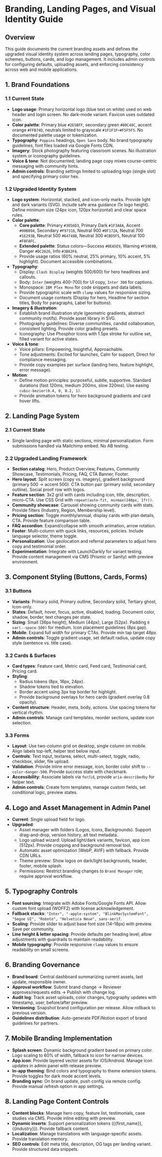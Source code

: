 # Branding, Landing Pages, and Visual Identity Guide

## Overview
This guide documents the current branding assets and defines the upgraded visual identity system across landing pages, typography, color schemes, buttons, cards, and logo management. It includes admin controls for configuring defaults, uploading assets, and enforcing consistency across web and mobile applications.

## 1. Brand Foundations

### 1.1 Current State
- **Logo usage**: Primary horizontal logo (blue text on white) used on web header and login screen. No dark-mode variant. Favicon uses outdated icon.
- **Color palette**: Primary blue `#2E5BFF`, secondary green `#00C48C`, accent orange `#FFB74D`, neutrals limited to grayscale `#1F1F1F`–`#F5F5F5`. No documented palette usage or tokenization.
- **Typography**: `Poppins` headings, `Open Sans` body. No brand typography guidelines, font files loaded via Google Fonts CDN.
- **Imagery**: Stock photography featuring classroom scenes. No illustration system or iconography guidelines.
- **Voice & tone**: Not documented; landing page copy mixes course-centric messaging with community hints.
- **Admin controls**: Branding settings limited to uploading logo (single slot) and specifying primary color hex.

### 1.2 Upgraded Identity System
- **Logo system**: Horizontal, stacked, and icon-only marks. Provide light and dark variants (SVG). Include safe area guidance (1x logo height). Define minimum size (24px icon, 120px horizontal) and clear space rules.
- **Color palette**:
  - **Core palette**: Primary `#3056D3`, Primary Dark `#1F3A8A`, Accent `#00B894`, Secondary `#F97316`, Neutral 900 `#0F172A`, Neutral 700 `#1E293B`, Neutral 500 `#64748B`, Neutral 300 `#CBD5F5`, Neutral 100 `#F8FAFC`.
  - **Extended palette**: Status colors—Success `#0EA5E9`, Warning `#F59E0B`, Danger `#DC2626`, Info `#3B82F6`.
  - Provide usage ratios (60% neutral, 25% primary, 10% accent, 5% highlight). Document accessible combinations.
- **Typography**:
  - Display: `Clash Display` (weights 500/600) for hero headlines and callouts.
  - Body: `Inter` (weights 400–700) for UI copy, `Inter 300` for captions.
  - Monospace: `IBM Plex Mono` for code snippets and data labels.
  - Provide typographic scale with `clamp` values for responsive sizing.
  - Document usage contexts (Display for hero, Headline for section titles, Body for paragraphs, Label for buttons).
- **Imagery & illustration**:
  - Establish brand illustration style (geometric gradients, abstract community motifs). Provide asset library in SVG.
  - Photography guidelines: Diverse communities, candid collaboration, consistent lighting. Provide color grading presets.
  - Iconography: Use Phosphor Icons with 1.5px stroke for outline set, filled variant for active states.
- **Voice & tone**:
  - Voice pillars: Empowering, Insightful, Approachable.
  - Tone adjustments: Excited for launches, Calm for support, Direct for compliance messaging.
  - Provide copy examples per surface (landing hero, feature highlight, error message).
- **Motion**:
  - Define motion principles: purposeful, subtle, supportive. Standard durations (fast 120ms, medium 200ms, slow 320ms). Use easing `cubic-bezier(0.4, 0, 0.2, 1)`.
  - Provide animation tokens for hero background gradients and card hover lifts.

## 2. Landing Page System

### 2.1 Current State
- Single landing page with static sections, minimal personalization. Form submissions handled via Mailchimp embed. No AB testing.

### 2.2 Upgraded Landing Framework
- **Section catalog**: Hero, Product Overview, Features, Community Showcase, Testimonials, Pricing, FAQ, CTA Banner, Footer.
- **Hero layout**: Split screen (copy vs. imagery), gradient background (primary 500 → accent 500). CTA button pair (primary solid, secondary outline). Social proof row with logos.
- **Feature section**: 3x2 grid with cards including icon, title, description, micro-CTA. Use CSS Grid with `repeat(auto-fit, minmax(240px, 1fr))`.
- **Community showcase**: Carousel showing community cards with stats. Provide filters (Industry, Region, Membership level).
- **Pricing section**: Toggle monthly/annual, display cards with plan details, CTA. Provide feature comparison table.
- **FAQ accordion**: Expand/collapse with smooth animation, arrow rotation.
- **Footer**: Multi-column with quick links, resources, policies. Include language selector, theme toggle.
- **Personalization**: Use geolocation and referral parameters to adjust hero copy and testimonial order.
- **Experimentation**: Integrate with LaunchDarkly for variant testing. Provide content management via CMS (Prismic or Sanity) with preview environment.

## 3. Component Styling (Buttons, Cards, Forms)

### 3.1 Buttons
- **Variants**: Primary solid, Primary outline, Secondary solid, Tertiary ghost, Icon-only.
- **States**: Default, hover, focus, active, disabled, loading. Document color, shadow, border, text changes per state.
- **Sizing**: Small (36px height), Medium (44px), Large (52px). Padding `0 var(--space-500)` for medium. Icon placement guidelines (8px gap).
- **Mobile**: Expand full width for primary CTAs. Provide min tap target 48px.
- **Admin controls**: Toggle gradient usage, set default radius, update copy style (sentence vs. title case).

### 3.2 Cards & Surfaces
- **Card types**: Feature card, Metric card, Feed card, Testimonial card, Pricing card.
- **Styling**:
  - Radius tokens (8px, 16px, 24px).
  - Shadow tokens tied to elevation.
  - Border accent using 3px top border for highlight.
  - Provide background overlays for hero cards (gradient overlay 0.8 opacity).
- **Content structure**: Header, meta, body, actions. Use spacing tokens for vertical rhythm.
- **Admin controls**: Manage card templates, reorder sections, update icon selection.

### 3.3 Forms
- **Layout**: Use two-column grid on desktop, single column on mobile. Align labels top-left, helper text below input.
- **Controls**: Text input, textarea, select, multi-select, toggle, radio, checkbox, slider, file upload.
- **Validation**: Provide inline error message, icon, border color shift to `--color-danger-500`. Provide success state with checkmark.
- **Accessibility**: Associate labels via `for`/`id`, provide `aria-describedby` for helper text.
- **Admin controls**: Create form templates, manage custom fields, set conditional logic, preview states.

## 4. Logo and Asset Management in Admin Panel
- **Current**: Single upload field for logo.
- **Upgraded**:
  - Asset manager with folders (Logos, Icons, Backgrounds). Support drag-and-drop, version history, alt text metadata.
  - Logo upload wizard: Upload light/dark variants, favicon, app icon (512px). Provide cropping and background removal tool.
  - Automatic asset optimization (WebP, AVIF) with fallback. Provide CDN URLs.
  - Theme preview: Show logos on dark/light backgrounds, header, footer, mobile splash.
  - Permissions: Restrict branding changes to `Brand Manager` role; require approval workflow.

## 5. Typography Controls
- **Font sourcing**: Integrate with Adobe Fonts/Google Fonts API. Allow custom font upload (WOFF2) with license acknowledgement.
- **Fallback stacks**: `"Inter", "-apple-system", "BlinkMacSystemFont", "Segoe UI", "Roboto", "Helvetica Neue", sans-serif`.
- **Scaling**: Provide slider to adjust base font size (14–18px) with preview. Save per community.
- **Line height & letter spacing**: Provide defaults per heading level; allow adjustments with guardrails to maintain readability.
- **Mobile typography**: Provide responsive `clamp` values to ensure readability on small screens.

## 6. Branding Governance
- **Brand board**: Central dashboard summarizing current assets, last update, responsible owner.
- **Approval workflow**: Submit brand change → Reviewer approves/requests edits → Publish with change log.
- **Audit log**: Track asset uploads, color changes, typography updates with timestamp, user, before/after preview.
- **Versioning**: Snapshot brand configuration per release. Allow rollback to previous version.
- **Guidelines distribution**: Auto-generate PDF/Notion export of brand guidelines for partners.

## 7. Mobile Branding Implementation
- **Splash screen**: Dynamic background gradient based on primary color. Logo scaling to 60% of width, fallback to icon for narrow devices.
- **App icon**: Provide layered vector assets for iOS/Android. Manage icon updates in admin panel with release preview.
- **In-app theming**: Bind colors and typography to theme extension tokens. Provide toggles for dark mode accent levels.
- **Branding sync**: On brand update, push config via remote config. Provide manual refresh option in app settings.

## 8. Landing Page Content Controls
- **Content blocks**: Manage hero copy, feature list, testimonials, case studies via CMS. Provide inline editing with preview.
- **Dynamic inserts**: Support personalization tokens ({{first_name}}, {{industry}}). Provide fallback content.
- **Localization**: Manage translations with language-specific assets. Provide translation memory.
- **SEO controls**: Edit meta title, description, OG tags per landing variant. Provide structured data snippets.


